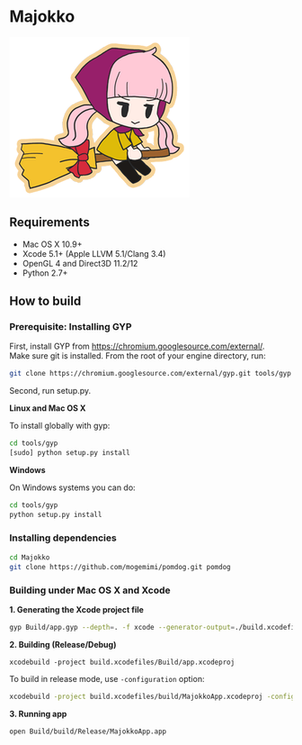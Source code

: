 # Majokko

![Majokko-chan](Content/Majokko.png)

## Requirements

* Mac OS X 10.9+
* Xcode 5.1+ (Apple LLVM 5.1/Clang 3.4)
* OpenGL 4 and Direct3D 11.2/12
* Python 2.7+

## How to build

### Prerequisite: Installing GYP

First, install GYP from https://chromium.googlesource.com/external/.  
Make sure git is installed.
From the root of your engine directory, run:  
```bash
git clone https://chromium.googlesource.com/external/gyp.git tools/gyp
```

Second, run setup.py.

**Linux and Mac OS X**

To install globally with gyp:

```bash
cd tools/gyp
[sudo] python setup.py install
```

**Windows**

On Windows systems you can do:

```bash
cd tools/gyp
python setup.py install
```

### Installing dependencies

```bash
cd Majokko
git clone https://github.com/mogemimi/pomdog.git pomdog
```

### Building under Mac OS X and Xcode

**1. Generating the Xcode project file**

```bash
gyp Build/app.gyp --depth=. -f xcode --generator-output=./build.xcodefiles/
```

**2. Building (Release/Debug)**

```
xcodebuild -project build.xcodefiles/Build/app.xcodeproj
```

To build in release mode, use `-configuration` option:

```bash
xcodebuild -project build.xcodefiles/build/MajokkoApp.xcodeproj -configuration Release
```

**3. Running app**

```bash
open Build/build/Release/MajokkoApp.app
```
